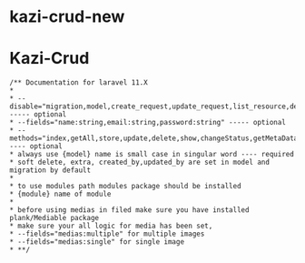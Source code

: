 # kazi-crud-new
# Kazi-Crud

    /** Documentation for laravel 11.X 
    *
    * --disable="migration,model,create_request,update_request,list_resource,detail_resource,controller,route" ----- optional
    * --fields="name:string,email:string,password:string" ----- optional
    * --methods="index,getAll,store,update,delete,show,changeStatus,getMetaData" ---- optional 
    * always use {model} name is small case in singular word ---- required 
    * soft delete, extra, created_by,updated_by are set in model and migration by default 
    * 
    * to use modules path modules package should be installed 
    * {module} name of module 
    * 
    * before using medias in filed make sure you have installed plank/Mediable package 
    * make sure your all logic for media has been set, 
    * --fields="medias:multiple" for multiple images 
    * --fields="medias:single" for single image 
    * **/
